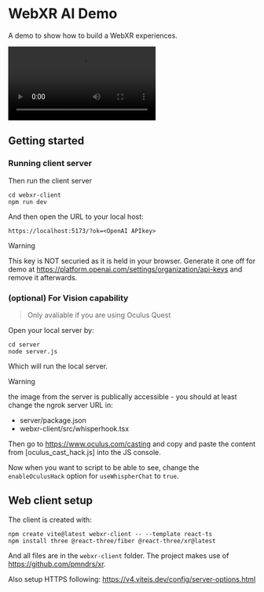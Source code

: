 # WebXR AI Demo

A demo to show how to build a WebXR experiences.

![Watch the video](webxr-demo.mp4)

## Getting started

### Running client server

Then run the client server
```
cd webxr-client
npm run dev
```

And then open the URL to your local host:

```
https://localhost:5173/?ok=<OpenAI APIkey>
```

> [!WARNING]
> This key is NOT securied as it is held in your browser. Generate it one off
> for demo at https://platform.openai.com/settings/organization/api-keys
> and remove it afterwards.

### (optional) For Vision capability

> Only avaliable if you are using Oculus Quest

Open your local server by:

```
cd server
node server.js
```

Which will run the local server.

> [!WARNING]
> the image from the server is publically accessible - you should at least
> change the ngrok server URL in:
> - server/package.json
> - webxr-client/src/whisperhook.tsx

Then go to https://www.oculus.com/casting and copy and paste the content from
[oculus_cast_hack.js] into the JS console.

Now when you want to script to be able to see, change the `enableOculusHack`
option for `useWhispherChat` to `true`.

## Web client setup

The client is created with:

```
npm create vite@latest webxr-client -- --template react-ts
npm install three @react-three/fiber @react-three/xr@latest
```

And all files are in the `webxr-client` folder.  The project makes use of
https://github.com/pmndrs/xr.

Also setup HTTPS following: https://v4.vitejs.dev/config/server-options.html
